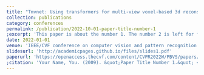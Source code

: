 ```yaml
---
title: "Tmvnet: Using transformers for multi-view voxel-based 3d reconstruction"
collection: publications
category: conferences
permalink: /publication/2022-10-01-paper-title-number-1
;excerpt: 'This paper is about the number 1. The number 2 is left for future work.'
date: 2022-01-01
venue: 'IEEE/CVF conference on computer vision and pattern recognition Workshop'
slidesurl: 'http://academicpages.github.io/files/slides1.pdf'
paperurl: 'https://openaccess.thecvf.com/content/CVPR2022W/PBVS/papers/Peng_TMVNet_Using_Transformers_for_Multi-View_Voxel-Based_3D_Reconstruction_CVPRW_2022_paper.pdf'
;citation: 'Your Name, You. (2009). &quot;Paper Title Number 1.&quot; <i>Journal 1</i>. 1(1).'
---
```

